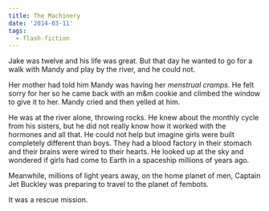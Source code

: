 ```yaml
---
title: The Machinery
date: '2014-03-11'
tags:
  - flash-fiction
---
```


Jake was twelve and his life was great. But that day he wanted to go for a walk
with Mandy and play by the river, and he could not.

<!-- truncate -->

Her mother had told him Mandy was having her _menstrual cramps_. He felt sorry
for her so he came back with an m&m cookie and climbed the window to give it to
her. Mandy cried and then yelled at him.

He was at the river alone, throwing rocks. He knew about the monthly cycle from
his sisters, but he did not really know how it worked with the hormones and all
that. He could not help but imagine girls were built completely different than
boys. They had a blood factory in their stomach and their brains were wired to
their hearts. He looked up at the sky and wondered if girls had come to Earth in
a spaceship millions of years ago.

Meanwhile, millions of light years away, on the home planet of men, Captain Jet
Buckley was preparing to travel to the planet of fembots.

It was a rescue mission.
